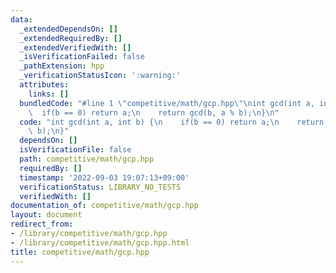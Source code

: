```yaml
---
data:
  _extendedDependsOn: []
  _extendedRequiredBy: []
  _extendedVerifiedWith: []
  _isVerificationFailed: false
  _pathExtension: hpp
  _verificationStatusIcon: ':warning:'
  attributes:
    links: []
  bundledCode: "#line 1 \"competitive/math/gcp.hpp\"\nint gcd(int a, int b) {\n  \
    \  if(b == 0) return a;\n    return gcd(b, a % b);\n}\n"
  code: "int gcd(int a, int b) {\n    if(b == 0) return a;\n    return gcd(b, a %\
    \ b);\n}"
  dependsOn: []
  isVerificationFile: false
  path: competitive/math/gcp.hpp
  requiredBy: []
  timestamp: '2022-09-03 19:07:13+09:00'
  verificationStatus: LIBRARY_NO_TESTS
  verifiedWith: []
documentation_of: competitive/math/gcp.hpp
layout: document
redirect_from:
- /library/competitive/math/gcp.hpp
- /library/competitive/math/gcp.hpp.html
title: competitive/math/gcp.hpp
---
```

